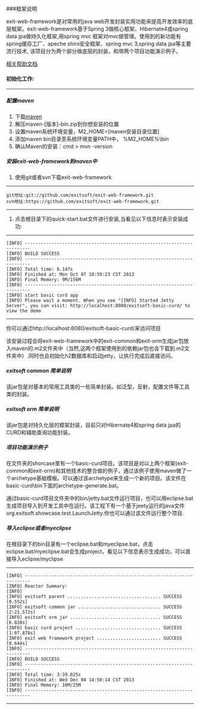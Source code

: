 ###框架说明


exit-web-framework是对常用的java web开发封装实用功能来提高开发效率的底层框架。exit-web-framework基于Spring 3做核心框架、Hibernate4或spring data jpa做持久化框架,用spring mvc 框架对mvc做管理。使用到的新功能有spring缓存工厂、apeche shiro安全框架、spring mvc 3,spring data jpa等主要流行技术, 该项目分为两个部分做底层的封装，和带两个项目功能演示例子。

[相关帮助文档](https://github.com/exitsoft/exit-web-framework/wiki)

#### 初始化工作:

***

##### 配置maven

1. 下载[maven](http://maven.apache.org/download.html)
1. 解压maven-[版本]-bin.zip到你想安装的位置
1. 设置maven系统环境变量，M2_HOME=[maven安装目录位置]
1. 添加maven bin目录至系统环境变量PATH中， %M2_HOME%\bin
1. 确认Maven的安装：cmd > mvn -version

##### 安装exit-web-framework到maven中

1. 使用git或者svn下载exit-web-framework

***
	git地址:git://github.com/exitsoft/exit-web-framework.git
	svn地址:https://github.com/exitsoft/exit-web-framework.git
***

1. 点击根目录下的quick-start.bat文件进行安装,当看见以下信息时表示安装成功:

***
	[INFO] ------------------------------------------------------------------------
	[INFO] BUILD SUCCESS
	[INFO] ------------------------------------------------------------------------
	[INFO] Total time: 6.147s
	[INFO] Finished at: Mon Oct 07 10:59:23 CST 2013
	[INFO] Final Memory: 9M/156M
	[INFO] ------------------------------------------------------------------------
	[INFO] start basic curd app
	[INFO] Please wait a moment. When you see "[INFO] Started Jetty Server", you can visit: http://localhost:8080/exitsoft-basic-curd/ to view the demo
***

你可以通过http://localhost:8080/exitsoft-basic-curd/来访问项目

该安装过程会将exit-web-framework中的exit-common和exit-orm生成jar包放入maven的.m2文件夹中（当然,这两个框架使用到的依赖jar包也会下载到.m2文件夹中）.同时也会初始化h2数据库和启动jetty，让执行完成后直接访问。

##### exitsoft common 简单说明

该jar包是对基本的常用工具类的一些简单封装。如泛型，反射，配置文件等工具类的封装。

##### exitsoft orm 简单说明

该jar包是对持久化层的框架封装，目前只对Hibernate4和spring data jpa的CURD和辅助查询功能封装。

##### 项目功能演示例子

在文件夹的shorcase里有一个basic-curd项目。该项目是对以上两个框架(exit-common和exit-orm)和其他技术的整合做的例子，通过该例子使用maven做了一个archetype基础模板。可以通过该archetype来生成一个新的项目。该文件在basic-curd\bin下面的archetype-generate.bat。

通过basic-curd项目文件夹中的bin/jetty.bat文件运行项目，也可以用eclipse.bat生成项目导入到开发工具中在运行。该工程下有一个基于jeety运行的java文件org.exitsoft.showcase.test.LaunchJetty.你也可以通过该文件运行整个项目.

##### 导入eclipse或者myeclipse
在根目录下的bin目录有一个eclipse.bat和myeclipse.bat，点击eclipse.bat/myeclipse.bat会生成project，看见以下信息表示生成成功，可以直接导入eclipse/myclipse

***
	[INFO] ------------------------------------------------------------------------
	[INFO] Reactor Summary:
	[INFO]
	[INFO] exitsoft parent ................................... SUCCESS [0.552s]
	[INFO] exitsoft common jar ............................... SUCCESS [2:21.572s]
	[INFO] exitsoft orm jar .................................. SUCCESS [6.828s]
	[INFO] basic curd project ................................ SUCCESS [1:07.878s]
	[INFO] exit web framework project ........................ SUCCESS [0.644s]
	[INFO] ------------------------------------------------------------------------
	[INFO] BUILD SUCCESS
	[INFO] ------------------------------------------------------------------------
	[INFO] Total time: 3:39.025s
	[INFO] Finished at: Wed Dec 04 14:50:14 CST 2013
	[INFO] Final Memory: 10M/25M
	[INFO] ------------------------------------------------------------------------
***
